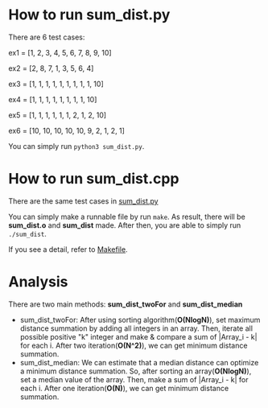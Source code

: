 # How to run sum_dist.py
There are 6 test cases:

ex1 = [1, 2, 3, 4, 5, 6, 7, 8, 9, 10]

ex2 = [2, 8, 7, 1, 3, 5, 6, 4]

ex3 = [1, 1, 1, 1, 1, 1, 1, 1, 1, 10]

ex4 = [1, 1, 1, 1, 1, 1, 1, 1, 10]

ex5 = [1, 1, 1, 1, 1, 1, 2, 1, 2, 10]

ex6 = [10, 10, 10, 10, 10, 9, 2, 1, 2, 1]

You can simply run `python3 sum_dist.py`.

# How to run sum_dist.cpp
There are the same test cases in [sum_dist.py](https://github.com/ChanHyeok-Choi/Algorithm/blob/main/Assignments/2/sum_dist.py)

You can simply make a runnable file by run `make`.
As result, there will be **sum_dist.o** and **sum_dist** made.
After then, you are able to simply run `./sum_dist`.

If you see a detail, refer to [Makefile](https://github.com/ChanHyeok-Choi/Algorithm/blob/main/Assignments/2/Makefile).

# Analysis
There are two main methods: **sum_dist_twoFor** and **sum_dist_median**
* sum_dist_twoFor:
After using sorting algorithm(**O(NlogN)**), set maximum distance summation by
adding all integers in an array. Then, iterate all possible positive "k" integer
and make & compare a sum of |Array_i - k| for each i. After two iteration(**O(N^2)**), 
we can get minimum distance summation.
* sum_dist_median:
We can estimate that a median distance can optimize a minimum distance summation.
So, after sorting an array(**O(NlogN)**), set a median value of the array. Then,
make a sum of |Array_i - k| for each i. After one iteration(**O(N)**), we can get minimum
distance summation.
